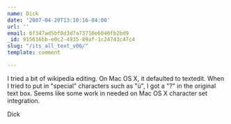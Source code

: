 ```yaml
---
name: Dick
date: '2007-04-20T13:10:16-04:00'
url: ''
email: 6f347ad5bf8d3d7a73710e6040fb2bd9
_id: 915616bb-e0c2-4935-89af-1c24743c47c4
slug: "/its_all_text_v06/"
template: comment

---
```


I tried a bit of wikipedia editing.  On Mac OS X, it defaulted to textedit.  When I tried to put in "special" characters such as "ü", I got a "?" in the original text box.  Seems like some work in needed on Mac OS X character set integration.

Dick
